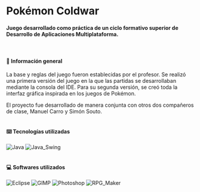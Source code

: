 # Pokémon Coldwar
#### Juego desarrollado como práctica de un ciclo formativo superior de Desarrollo de Aplicaciones Multiplataforma.<br/>
<br/>

#### 📜 Información general
La base y reglas del juego fueron establecidas por el profesor. Se realizó una primera versión del juego en la que las partidas se desarrollaban mediante la consola del IDE. Para su segunda versión, se creó toda la interfaz gráfica inspirada en los juegos de Pokémon.

El proyecto fue desarrollado de manera conjunta con otros dos compañeros de clase, Manuel Carro y Simón Souto.
<br/><br/>
#### ⌨️ Tecnologías utilizadas
![Java](https://img.shields.io/badge/Java-ED8B00?style=for-the-badge&logo=openjdk&logoColor=white)
![Java_Swing](https://img.shields.io/badge/Java_Swing-ED8B00?style=for-the-badge&logo=openjdk&logoColor=white)
<br/><br/>
#### 💻 Softwares utilizados
![Eclipse](https://img.shields.io/badge/Eclipse-2C2255?style=for-the-badge&logo=eclipse&logoColor=white)
![GIMP](https://img.shields.io/badge/gimp-5C5543?style=for-the-badge&logo=gimp&logoColor=white)
![Photoshop](https://img.shields.io/badge/Photoshop-0175C2?style=for-the-badge&logo=adobephotoshop&logoColor=white)
![RPG_Maker](https://img.shields.io/badge/RPG_Maker_XP-FCD535?style=for-the-badge)
